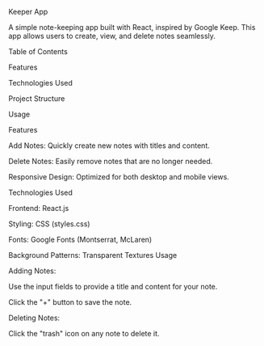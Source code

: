 Keeper App

A simple note-keeping app built with React, inspired by Google Keep. This app allows users to create, view, and delete notes seamlessly.

Table of Contents

Features

Technologies Used

Project Structure

Usage

Features

Add Notes: Quickly create new notes with titles and content.

Delete Notes: Easily remove notes that are no longer needed.

Responsive Design: Optimized for both desktop and mobile views.

Technologies Used

Frontend: React.js

Styling: CSS (styles.css)

Fonts: Google Fonts (Montserrat, McLaren)

Background Patterns: Transparent Textures
Usage

Adding Notes:

Use the input fields to provide a title and content for your note.

Click the "+" button to save the note.

Deleting Notes:

Click the "trash" icon on any note to delete it.
